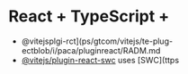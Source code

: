 # React + TypeScript + 

- @vitejsplgi-rct](ps/gtcom/vitejs/te-plug-ectblob/i/paca/pluginreact/RADM.md 
- [@vitejs/plugin-react-swc](https://github.com/vitejs/vite-plgin-react-swc) uses [SWC](ttps


